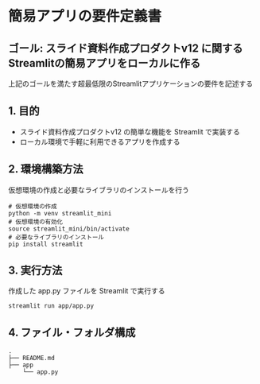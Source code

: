 # 簡易アプリの要件定義書

## ゴール: スライド資料作成プロダクトv12 に関するStreamlitの簡易アプリをローカルに作る
上記のゴールを満たす超最低限のStreamlitアプリケーションの要件を記述する

## 1. 目的
- スライド資料作成プロダクトv12 の簡単な機能を Streamlit で実装する
- ローカル環境で手軽に利用できるアプリを作成する

## 2. 環境構築方法
仮想環境の作成と必要なライブラリのインストールを行う

```
# 仮想環境の作成
python -m venv streamlit_mini
# 仮想環境の有効化
source streamlit_mini/bin/activate
# 必要なライブラリのインストール
pip install streamlit
```

## 3. 実行方法
作成した app.py ファイルを Streamlit で実行する

```
streamlit run app/app.py
```

## 4. ファイル・フォルダ構成

```
.
├── README.md
├── app
    └── app.py
```